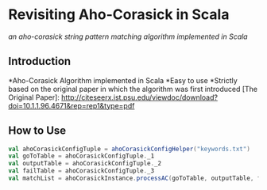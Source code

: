 # Revisiting Aho-Corasick in Scala
*an aho-corasick string pattern matching algorithm implemented in Scala*

## Introduction 
*Aho-Corasick Algorithm implemented in Scala
*Easy to use
*Strictly based on the original paper in which the algorithm was first introduced
[The Original Paper]: http://citeseerx.ist.psu.edu/viewdoc/download?doi=10.1.1.96.4671&rep=rep1&type=pdf

## How to Use
```Scala
val ahoCorasickConfigTuple = ahoCorasickConfigHelper("keywords.txt")
val goToTable = ahoCorasickConfigTuple._1
val outputTable = ahoCorasickConfigTuple._2
val failTable = ahoCorasickConfigTuple._3
val matchList = ahoCorasickInstance.processAC(goToTable, outputTable, failTable, inputString2PatternMatchComesHere)
```
